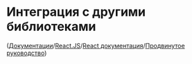 # Интеграция с другими библиотеками

([Документации](../../../Readme.md)/[React.JS](../../Readme__react.md)/[React документация](../../docs.md)/[Продвинутое руководство](../advanced_guides.md))